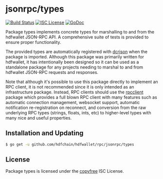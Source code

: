 jsonrpc/types
=============

[![Build Status](https://github.com/hdfchain/hdfwallet/workflows/Build%20and%20Test/badge.svg)](https://github.com/hdfchain/hdfwallet/actions)
[![ISC License](https://img.shields.io/badge/license-ISC-blue.svg)](http://copyfree.org)
[![GoDoc](https://img.shields.io/badge/godoc-reference-blue.svg)](https://godoc.org/github.com/hdfchain/hdfwallet/rpc/jsonrpc/types)

Package types implements concrete types for marshalling to and from the
hdfwallet JSON-RPC API.  A comprehensive suite of tests is provided to ensure
proper functionality.

The provided types are automatically registered with
[dcrjson](https://github.com/hdfchain/hdfd/tree/master/dcrjson) when the package
is imported.  Although this package was primarily written for hdfwallet, it has
intentionally been designed so it can be used as a standalone package for any
projects needing to marshal to and from hdfwallet JSON-RPC requests and
responses.

Note that although it's possible to use this package directly to implement an
RPC client, it is not recommended since it is only intended as an infrastructure
package.  Instead, RPC clients should use the
[rpcclient](https://github.com/hdfchain/hdfd/tree/master/rpcclient) package which
provides a full blown RPC client with many features such as automatic connection
management, websocket support, automatic notification re-registration on
reconnect, and conversion from the raw underlying RPC types (strings, floats,
ints, etc) to higher-level types with many nice and useful properties.

## Installation and Updating

```bash
$ go get -u github.com/hdfchain/hdfwallet/rpc/jsonrpc/types
```

## License

Package types is licensed under the [copyfree](http://copyfree.org) ISC License.
